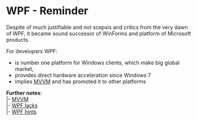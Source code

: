 # WPF - Reminder

Despite of much justifiable and not scepsis and critics from the very dawn of WPF, it became sound successor of WinForms and platform of Microsoft products.

For developers WPF:

+ is number one platform for Windows clients, which make big global market, 
+ provides direct hardware acceleration since Windows&nbsp;7
+ implies [MVVM](mvvm/) and has promoted it to other platforms

__Further notes__:\
|- [MVVM](mvvm/)\
|- [WPF lacks](readme+/wpf_drawbacks.md)\
|- [WPF hints](readme+/wpf_hints.md)
